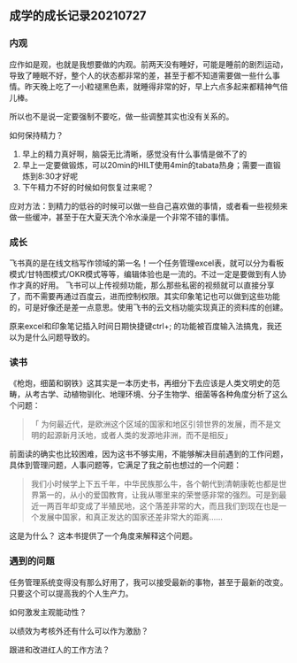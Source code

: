 ## 成学的成长记录20210727

### 内观

应作如是观，也就是我想要做的内观。前两天没有睡好，可能是睡前的剧烈运动，导致了睡眠不好，整个人的状态都非常的差，甚至于都不知道需要做一些什么事情。昨天晚上吃了一小粒褪黑色素，就睡得非常的好，早上六点多起来都精神气倍儿棒。

所以也不是说一定要强制不要吃，做一些调整其实也没有关系的。

如何保持精力？
1. 早上的精力真好啊，脑袋无比清晰，感觉没有什么事情是做不了的
2. 早上一定要做锻炼，可以20min的HILT使用4min的tabata热身；需要一直锻炼到8:30才好呢
3. 下午精力不好的时候如何恢复过来呢？

应对方法：到精力的低谷的时候可以做一些自己喜欢做的事情，或者看一些视频来做一些缓冲，甚至于在大夏天洗个冷水澡是一个非常不错的事情。

### 成长

飞书真的是在线文档写作领域的第一名！一个任务管理excel表，就可以分为看板模式/甘特图模式/OKR模式等等，编辑体验也是一流的。不过一定是要做到有人协作才真的好用。
飞书可以上传视频功能，那么那些私密的视频就可以直接分享了，而不需要再通过百度云，进而控制权限。其实印象笔记也可以做到这些功能的，可是好像还是差一点意思。使用飞书的云文档功能实现真正的资料库的创建。

原来excel和印象笔记插入时间日期快捷键ctrl+; 的功能被百度输入法搞鬼，我还以为是什么问题导致的。



### 读书

《枪炮，细菌和钢铁》这其实是一本历史书，再细分下去应该是人类文明史的范畴，从考古学、动植物驯化、地理环境、分子生物学、细菌等各种角度分析了这么个问题：

> 「 为何最近代，是欧洲这个区域的国家和地区引领世界的发展，而不是文明的起源新月沃地，或者人类的发源地非洲，而不是相反」

前面读的确实也比较困难，因为这书不够实用，不能够解决目前遇到的工作问题，具体到管理问题，人事问题等，它满足了我之前也想过的一个问题：

> 我们小时候学上下五千年，中华民族那么牛，各个朝代到清朝康乾也都是世界第一的，从小的爱国教育，让我从哪里来的荣誉感非常的强烈。可是到最近一两百年却变成了半殖民地，这个落差非常的大，而且我们到现在也是一个发展中国家，和真正发达的国家还差非常大的距离……

这是为什么？ 这本书提供了一个角度来解释这个问题。

### 遇到的问题

任务管理系统变得没有那么好用了，我可以接受最新的事物，甚至于最新的改变。只要这个可以提高我的个人生产力。

如何激发主观能动性？

以绩效为考核外还有什么可以作为激励？

跟进和改进红人的工作方法？